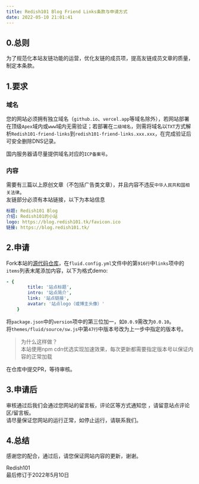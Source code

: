 ```yaml
---
title: Redish101 Blog Friend Links条款与申请方式
date: 2022-05-10 21:01:41
---
```


## 0.总则
为了规范化本站友链功能的运营，优化友链的成员项，提高友链成员文章的质量，制定本条款。

## 1.要求

### 域名
您的网站必须拥有独立域名（`github.io`、`vercel.app`等域名除外），若网站部署在顶级`Apex`域内或`www`域内无需验证；若部署在`二级域名`，则需将域名以`TXT`方式解析`Redish101-friend-links`到`redish101-friend-links.xxx.xxx`，在完成验证后可安全删除DNS记录。  

国内服务器请尽量提供域名对应的`ICP备案号`。

### 内容
需要有三篇以上原创文章（不包括广告类文章），并且内容不违反`中华人民共和国相关法律`。  
友链部分必须有本站链接，以下为本站信息
```yaml
标题: Redish101 Blog
介绍: Redish101的小站
logo: https://blog.redish101.tk/favicon.ico
链接: https://blog.redish101.tk/
```

## 2.申请
Fork本站的[源代码仓库](https://github.com/redish101/blog)，在`fluid.config.yml`文件中的第`916行`中`links`项中的`items`列表末尾添加内容，以下为格式demo:
```yaml
- {
        title: '站点标题',
        intro: '站点简介',
        link: '站点链接',
        avatar: '站点logo（或博主头像）'
    }
```
将`package.json`中的`version`项中的第三位加一，如`0.0.9`需改为`0.0.10`。  
将`themes/fluid/source/sw.js`中第`47行`中版本号改为上一步中指定的版本号。
> 为什么这样做？  
> 本站使用npm cdn优选实现加速效果，每次更新都需要指定版本号以保证内容的正常加载

在仓库中提交PR，等待审核。  

## 3.申请后
审核通过后我们会通过您网站的留言板，评论区等方式通知您 ，请留意站点评论区/留言板。  
请尽量保证您网站的运行正常，如停止运行，请联系我们。

## 4.总结
感谢您的配合，通过后，请您保证网站内容的更新，谢谢。

Redish101  
最后修订于2022年5月10日